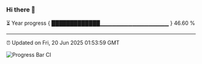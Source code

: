 ### Hi there 👋

⏳ Year progress { █████████████▁▁▁▁▁▁▁▁▁▁▁▁▁▁▁▁▁ } 46.60 %

---

⏰ Updated on Fri, 20 Jun 2025 01:53:59 GMT

![Progress Bar CI](https://github.com/liununu/liununu/workflows/Progress%20Bar%20CI/badge.svg)
